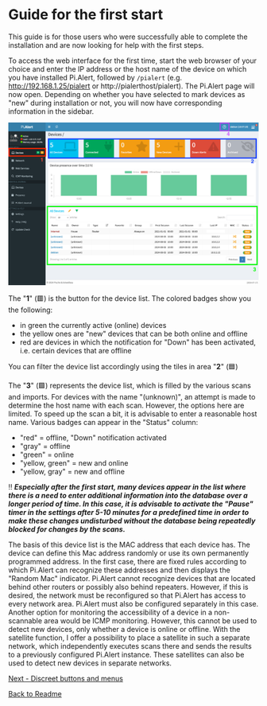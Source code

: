 # Guide for the first start
<!--- --------------------------------------------------------------------- --->

This guide is for those users who were successfully able to complete the installation and are now looking for help with the first steps.

To access the web interface for the first time, start the web browser of your choice and enter the IP address or the host name of the 
device on which you have installed Pi.Alert, followed by `/pialert` (e.g. http://192.168.1.25/pialert or http://pialerthost/pialert). 
The Pi.Alert page will now open. Depending on whether you have selected to mark devices as "new" during installation or not, you will 
now have corresponding information in the sidebar.

![Guide_001][Guide_001] 

The "**1**" (🟥) is the button for the device list. The colored badges show you the following: 
- in green the currently active (online) devices
- the yellow ones are "new" devices that can be both online and offline
- red are devices in which the notification for "Down" has been activated, i.e. certain devices that are offline

You can filter the device list accordingly using the tiles in area "**2**" (🟦)

The "**3**" (🟩) represents the device list, which is filled by the various scans and imports. For devices with the name "(unknown)", an 
attempt is made to determine the host name with each scan. However, the options here are limited. To speed up the scan a bit, it is 
advisable to enter a reasonable host name.
Various badges can appear in the "Status" column: 
 - "red" = offline, "Down" notification activated
 - "gray" = offline
 - "green" = online
 - "yellow, green" = new and online
 - "yellow, gray" = new and offline

‼️ ***Especially after the first start, many devices appear in the list where there is a need to enter additional information into the 
database over a longer period of time. In this case, it is advisable to activate the "Pause" timer in the settings after 5-10 minutes 
for a predefined time in order to make these changes undisturbed without the database being repeatedly blocked for changes by the scans.***

The basis of this device list is the MAC address that each device has. The device can define this Mac address randomly or use its own 
permanently programmed address. In the first case, there are fixed rules according to which Pi.Alert can recognize these addresses and 
then displays the "Random Mac" indicator. Pi.Alert cannot recognize devices that are located behind other routers or possibly also behind 
repeaters. However, if this is desired, the network must be reconfigured so that Pi.Alert has access to every network area. Pi.Alert 
must also be configured separately in this case. Another option for monitoring the accessibility of a device in a non-scannable area 
would be ICMP monitoring. However, this cannot be used to detect new devices, only whether a device is online or offline. With the 
satellite function, I offer a possibility to place a satellite in such a separate network, which independently executes scans there and 
sends the results to a previously configured Pi.Alert instance. These satellites can also be used to detect new devices in separate networks.

[Next - Discreet buttons and menus](./guide/001.md)

[Back to Readme](https://github.com/leiweibau/Pi.Alert)

[Guide_001]:             https://raw.githubusercontent.com/leiweibau/Pi.Alert/assets/guide_001.png         "Guide_001"
